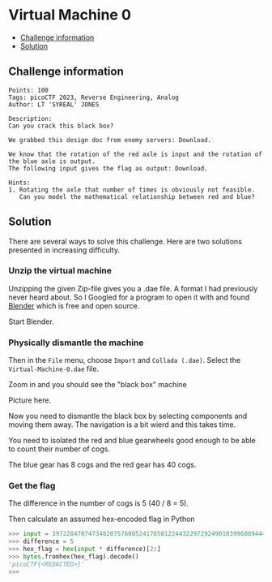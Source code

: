 # Virtual Machine 0

- [Challenge information](Virtual_Machine_0.md#challenge-information)
- [Solution](Virtual_Machine_0.md#solution)

## Challenge information
```
Points: 100
Tags: picoCTF 2023, Reverse Engineering, Analog
Author: LT 'SYREAL' JONES
 
Description:
Can you crack this black box?

We grabbed this design doc from enemy servers: Download. 

We know that the rotation of the red axle is input and the rotation of the blue axle is output. 
The following input gives the flag as output: Download.
 
Hints:
1. Rotating the axle that number of times is obviously not feasible. 
   Can you model the mathematical relationship between red and blue?
```

## Solution

There are several ways to solve this challenge. Here are two solutions presented in increasing difficulty.

### Unzip the virtual machine

Unzipping the given Zip-file gives you a .dae file. A format I had previously never heard about.
So I Googled for a program to open it with and found [Blender](https://www.blender.org/) which is free and open source.  

Start Blender.

### Physically dismantle the machine

Then in the `File` menu, choose `Import` and `Collada (.dae)`.  Select the `Virtual-Machine-0.dae` file.

Zoom in and you should see the "black box" machine

Picture here.

Now you need to dismantle the black box by selecting components and moving them away.
The navigation is a bit wierd and this takes time.

You need to isolated the red and blue gearwheels good enough to be able to count their number of cogs.

The blue gear has 8 cogs and the red gear has 40 cogs.

### Get the flag

The difference in the number of cogs is 5 (40 / 8 = 5).

Then calculate an assumed hex-encoded flag in Python
```python
>>> input = 39722847074734820757600524178581224432297292490103996089444214757432940313
>>> difference = 5
>>> hex_flag = hex(input * difference)[2:]
>>> bytes.fromhex(hex_flag).decode()
'picoCTF{<REDACTED>}'
>>> 
```

